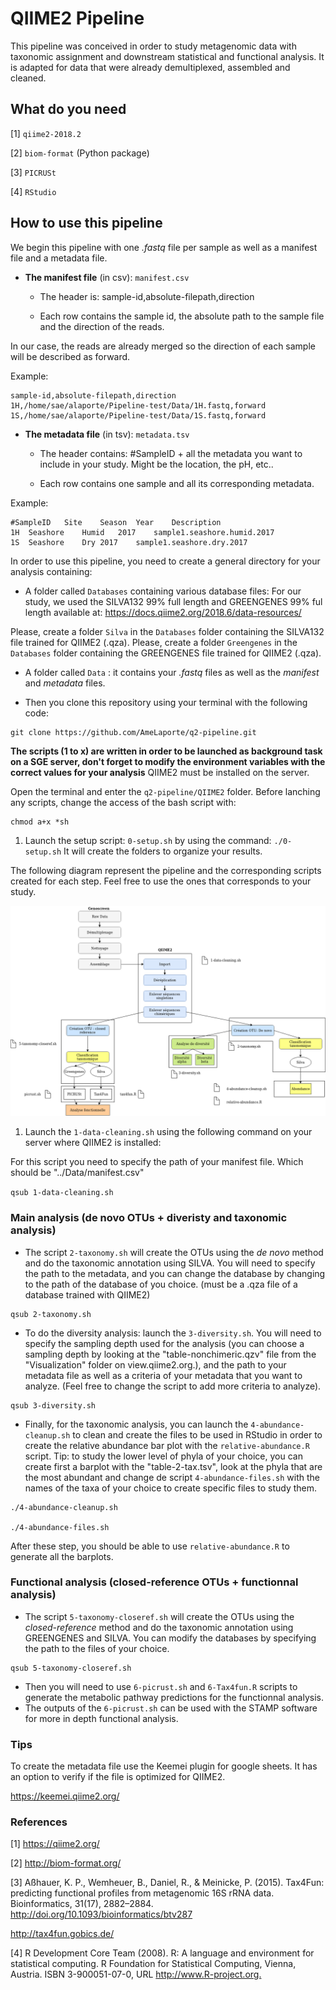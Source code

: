 # QIIME2 Pipeline

This pipeline was conceived in order to study metagenomic data with taxonomic assignment and downstream statistical and functional analysis.
It is adapted for data that were already demultiplexed, assembled and cleaned.

## What do you need

[1] `qiime2-2018.2`

[2] `biom-format` (Python package)

[3] `PICRUSt`

[4] `RStudio`

## How to use this pipeline
We begin this pipeline with one *.fastq* file per sample as well as a manifest file and a metadata file.

- **The manifest file** (in csv):
`manifest.csv`
  - The header is: sample-id,absolute-filepath,direction

  - Each row contains the sample id, the absolute path to the sample file and the direction of the reads.

In our case, the reads are already merged so the direction of each sample will be described as forward.

Example:

```
sample-id,absolute-filepath,direction
1H,/home/sae/alaporte/Pipeline-test/Data/1H.fastq,forward
1S,/home/sae/alaporte/Pipeline-test/Data/1S.fastq,forward
```

- **The metadata file** (in tsv):
`metadata.tsv`
  - The header contains: #SampleID + all the metadata you want to include in your study. Might be the location, the pH, etc..

  - Each row contains one sample and all its corresponding metadata.

Example:

```
#SampleID	Site	Season	Year	Description
1H	Seashore	Humid	2017	sample1.seashore.humid.2017
1S	Seashore	Dry	2017	sample1.seashore.dry.2017
```

In order to use this pipeline, you need to create a general directory for your analysis containing:

- A folder called `Databases` containing various database files:
For our study, we used the SILVA132 99% full length and GREENGENES 99% ful length available at: https://docs.qiime2.org/2018.6/data-resources/

Please, create a folder `Silva` in the `Databases` folder containing the SILVA132 file trained for QIIME2 (.qza).
Please, create a folder `Greengenes` in the `Databases` folder containing the GREENGENES file trained for QIIME2 (.qza).


- A folder called `Data` : it contains your *.fastq* files as well as the *manifest* and *metadata* files.

- Then you clone this repository using your terminal with the following code:

```{bash}
git clone https://github.com/AmeLaporte/q2-pipeline.git
 ```

**The scripts (1 to x) are written in order to be launched as background task on a SGE server, don't forget to modify the environment variables with the correct values for your analysis**
QIIME2 must be installed on the server.

Open the terminal and enter the `q2-pipeline/QIIME2` folder.
Before lanching any scripts, change the access of the bash script with:

 ```{bash}
chmod a+x *sh
```

1) Launch the setup script: `0-setup.sh` by using the command: `./0-setup.sh`
It will create the folders to organize your results.

The following diagram represent the pipeline and the corresponding scripts created for each step. Feel free to use the ones that corresponds to your study.

![alt text](workflow.png)

1) Launch the `1-data-cleaning.sh` using the following command on your server where QIIME2 is installed:

For this script you need to specify the path of your manifest file. Which should be "../Data/manifest.csv"

`qsub 1-data-cleaning.sh` 

### Main analysis (de novo OTUs + diveristy and taxonomic analysis)

- The script `2-taxonomy.sh` will create the OTUs using the *de novo* method and do the taxonomic annotation using SILVA. 
You will need to specify the path to the metadata, and you can change the database by changing to the path of the database of you choice. (must be a .qza file of a database trained with QIIME2)

```{bash}
qsub 2-taxonomy.sh
```

- To do the diversity analysis: launch the `3-diversity.sh`. You will need to specify the sampling depth used for the analysis (you can choose a sampling depth by looking at the "table-nonchimeric.qzv" file from the "Visualization" folder on view.qiime2.org.), and the path to your metadata file as well as a criteria of your metadata that you want to analyze.
(Feel free to change the script to add more criteria to analyze).

```{bash}
qsub 3-diversity.sh
```

- Finally, for the taxonomic analysis, you can launch the `4-abundance-cleanup.sh` to clean and create the files to be used in RStudio in order to create the relative abundance bar plot with the `relative-abundance.R` script.
Tip: to study the lower level of phyla of your choice, you can create first a barplot with the "table-2-tax.tsv", look at the phyla that are the most abundant and change de script `4-abundance-files.sh` with the names of the taxa of your choice to create specific files to study them.

```{bash}
./4-abundance-cleanup.sh

./4-abundance-files.sh
```
After these step, you should be able to use `relative-abundance.R` to generate all the barplots.

### Functional analysis (closed-reference OTUs + functionnal analysis)

- The script `5-taxonomy-closeref.sh` will create the OTUs using the *closed-reference* method and do the taxonomic annotation using GREENGENES and SILVA. You can modify the databases by specifying the path to the files of your choice.
  
```{bash}
qsub 5-taxonomy-closeref.sh
```

- Then you will need to use `6-picrust.sh` and `6-Tax4fun.R` scripts to generate the metabolic pathway predictions for the functionnal analysis.
- The outputs of the `6-picrust.sh` can be used with the STAMP software for more in depth functional analysis.


### Tips

To create the metadata file use the Keemei plugin for google sheets. It has an option to verify if the file is optimized for QIIME2.

<https://keemei.qiime2.org/>


### References

[1] <https://qiime2.org/>

[2] <http://biom-format.org/>

[3] Aßhauer, K. P., Wemheuer, B., Daniel, R., & Meinicke, P. (2015). Tax4Fun: predicting functional profiles from metagenomic 16S rRNA data. Bioinformatics, 31(17), 2882–2884. <http://doi.org/10.1093/bioinformatics/btv287>

<http://tax4fun.gobics.de/>

[4]  R Development Core Team (2008). R: A language and environment for
  statistical computing. R Foundation for Statistical Computing,
  Vienna, Austria. ISBN 3-900051-07-0, URL <http://www.R-project.org.>